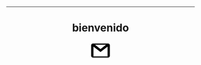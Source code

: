 
___
<h1 align=center> bienvenido </h1>

<div align=center>
    <img src="https://raw.githubusercontent.com/Devccss/Devccss/main/Imagenes/correo.png?token=GHSAT0AAAAAACMGI7F54NKL5ZIFI45IQ2EKZMQY5NQ" width=50px>
</div>